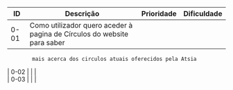 |   ID   |                                        Descrição                                            |   Prioridade  |   Dificuldade |
|---	 |----                                                                                         |---	           |---	
|  0-01  |  Como utilizador quero aceder à pagina de Círculos do website para saber 
            mais acerca dos circulos atuais oferecidos pela Atsia   	                                	             	
|  0-02	 |   	    	                                                                               |   	           |   	
|  0-03  |   	    	                                                                               |   	           |   	